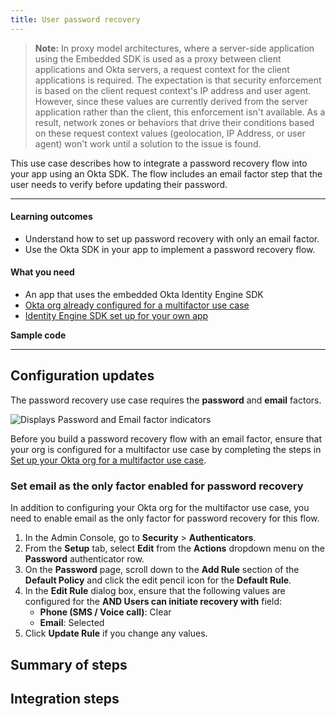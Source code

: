 ```yaml
---
title: User password recovery
---
```


<ApiLifecycle access="ie" />

> **Note:** In proxy model architectures, where a server-side application using the Embedded SDK is used as a proxy between client applications and Okta servers, a request context for the client applications is required. The expectation is that security enforcement is based on the client request context's IP address and user agent. However, since these values are currently derived from the server application rather than the client, this enforcement isn't available. As a result, network zones or behaviors that drive their conditions based on these request context values (geolocation, IP Address, or user agent) won't work until a solution to the issue is found.

This use case describes how to integrate a password recovery flow into your app using an Okta SDK. The flow includes an email factor step that the user needs to verify before updating their password.

---

#### Learning outcomes

* Understand how to set up password recovery with only an email factor.
* Use the Okta SDK in your app to implement a password recovery flow.

#### What you need

* An app that uses the embedded Okta Identity Engine SDK
* [Okta org already configured for a multifactor use case](/docs/guides/oie-embedded-common-org-setup/-/main/#set-up-your-okta-org-for-a-multifactor-use-case)
* [Identity Engine SDK set up for your own app](/docs/guides/oie-embedded-common-download-setup-app/)

**Sample code**

<StackSnippet snippet="samplecode" />

---

## Configuration updates

The password recovery use case requires the **password** and **email** factors.

<div class="half">

![Displays Password and Email factor indicators](/img/oie-embedded-sdk/factor-password-email.png)

</div>

Before you build a password recovery flow with an email factor, ensure that your org is configured for a multifactor use case by completing the steps in [Set up your Okta org for a multifactor use case](/docs/guides/oie-embedded-common-org-setup/-/main/#set-up-your-okta-org-for-a-multifactor-use-case).

### Set email as the only factor enabled for password recovery

In addition to configuring your Okta org for the multifactor use case, you need to enable email as the only factor for password recovery for this flow.

1. In the Admin Console, go to **Security** > **Authenticators**.
1. From the **Setup** tab, select **Edit** from the **Actions** dropdown menu on the **Password** authenticator row.
1. On the **Password** page, scroll down to the **Add Rule** section of the **Default Policy** and click
   the edit pencil icon for the **Default Rule**.
1. In the **Edit Rule** dialog box, ensure that the following values are configured for the **AND Users can initiate recovery with** field:
   * **Phone (SMS / Voice call)**: Clear
   * **Email**: Selected
1. Click **Update Rule** if you change any values.

## Summary of steps

<StackSnippet snippet="summaryofsteps" />

## Integration steps

<StackSnippet snippet="integrationsteps" />